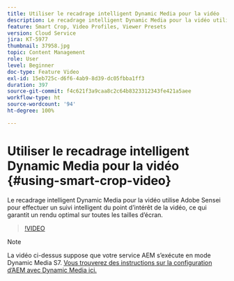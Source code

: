 ```yaml
---
title: Utiliser le recadrage intelligent Dynamic Media pour la vidéo
description: Le recadrage intelligent Dynamic Media pour la vidéo utilise Adobe Sensei pour effectuer un suivi intelligent du point d’intérêt de la vidéo, ce qui garantit un rendu optimal sur toutes les tailles d’écran.
feature: Smart Crop, Video Profiles, Viewer Presets
version: Cloud Service
jira: KT-5977
thumbnail: 37958.jpg
topic: Content Management
role: User
level: Beginner
doc-type: Feature Video
exl-id: 15eb725c-d6f6-4ab9-8d39-dc05fbba1ff3
duration: 397
source-git-commit: f4c621f3a9caa8c2c64b8323312343fe421a5aee
workflow-type: ht
source-wordcount: '94'
ht-degree: 100%

---
```


# Utiliser le recadrage intelligent Dynamic Media pour la vidéo {#using-smart-crop-video}

Le recadrage intelligent Dynamic Media pour la vidéo utilise Adobe Sensei pour effectuer un suivi intelligent du point d’intérêt de la vidéo, ce qui garantit un rendu optimal sur toutes les tailles d’écran.

>[!VIDEO](https://video.tv.adobe.com/v/37958?quality=12&learn=on)

>[!NOTE]
>
>La vidéo ci-dessus suppose que votre service AEM s’exécute en mode Dynamic Media S7. [Vous trouverez des instructions sur la configuration d’AEM avec Dynamic Media ici.](https://experienceleague.adobe.com/docs/experience-manager-cloud-service/assets/dynamicmedia/config-dm.html?lang=fr)
